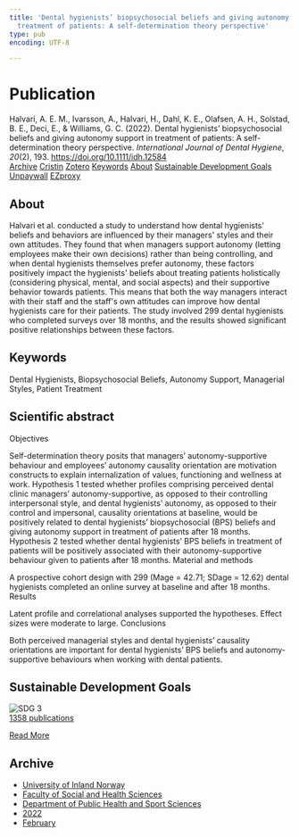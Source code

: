 ```yaml
---
title: 'Dental hygienists’ biopsychosocial beliefs and giving autonomy support in
  treatment of patients: A self-determination theory perspective'
type: pub
encoding: UTF-8

---
```

<h1>Publication</h1>
<article id="csl-bib-container-ZBHN2J5P" class="csl-bib-container">
  <div class="csl-bib-body"> <div class="csl-entry">Halvari, A. E. M., Ivarsson, A., Halvari, H., Dahl, K. E., Olafsen, A. H., Solstad, B. E., Deci, E., &#38; Williams, G. C. (2022). Dental hygienists’ biopsychosocial beliefs and giving autonomy support in treatment of patients: A self-determination theory perspective. <i>International Journal of Dental Hygiene</i>, <i>20</i>(2), 193. <a href="https://doi.org/10.1111/idh.12584">https://doi.org/10.1111/idh.12584</a></div> </div>
  <div class="csl-bib-buttons">
    <a href="#taxonomy-article-ZBHN2J5P" alt="archive" class="csl-bib-button">Archive</a>
    <a href="https://app.cristin.no/results/show.jsf?id=2005338" alt="Cristin" class="csl-bib-button">Cristin</a>
    <a href="http://zotero.org/groups/5881554/items/ZBHN2J5P" alt="Zotero" class="csl-bib-button">Zotero</a>
    <a href="#keywords-article-ZBHN2J5P" alt="keywords" class="csl-bib-button">Keywords</a>
    <a href="#about-article-ZBHN2J5P" alt="about_pub" class="csl-bib-button">About</a>
    <a href="#sdg-article-ZBHN2J5P" alt="sdg" class="csl-bib-button">Sustainable Development Goals</a>
    <a href="https://onlinelibrary.wiley.com/doi/pdfdirect/10.1111/idh.12584" alt="Unpaywall" class="csl-bib-button">Unpaywall</a>
    <a href="https://onlinelibrary.wiley.com/doi/pdfdirect/10.1111/idh.12584" alt="EZproxy" class="csl-bib-button">EZproxy</a>
  </div>
  <div id="csl-bib-meta-container-ZBHN2J5P"></div>
</article>
<div id="csl-bib-meta-ZBHN2J5P" class="csl-bib-meta">
  <article id="about-article-ZBHN2J5P" class="about_pub-article">
    <h1>About</h1>
    Halvari et al. conducted a study to understand how dental hygienists' beliefs and behaviors are influenced by their managers' styles and their own attitudes. They found that when managers support autonomy (letting employees make their own decisions) rather than being controlling, and when dental hygienists themselves prefer autonomy, these factors positively impact the hygienists' beliefs about treating patients holistically (considering physical, mental, and social aspects) and their supportive behavior towards patients. This means that both the way managers interact with their staff and the staff's own attitudes can improve how dental hygienists care for their patients. The study involved 299 dental hygienists who completed surveys over 18 months, and the results showed significant positive relationships between these factors.
  </article>
  <article id="keywords-article-ZBHN2J5P" class="keywords-article">
    <h1>Keywords</h1>
    Dental Hygienists, Biopsychosocial Beliefs, Autonomy Support, Managerial Styles, Patient Treatment
  </article>
  <article id="abstract-article-ZBHN2J5P" class="abstract-article">
    <h1>Scientific abstract</h1>
    Objectives 
 
Self-determination theory posits that managers’ autonomy-supportive behaviour and employees’ autonomy causality orientation are motivation constructs to explain internalization of values, functioning and wellness at work. Hypothesis 1 tested whether profiles comprising perceived dental clinic managers’ autonomy-supportive, as opposed to their controlling interpersonal style, and dental hygienists’ autonomy, as opposed to their control and impersonal, causality orientations at baseline, would be positively related to dental hygienists’ biopsychosocial (BPS) beliefs and giving autonomy support in treatment of patients after 18 months. Hypothesis 2 tested whether dental hygienists’ BPS beliefs in treatment of patients will be positively associated with their autonomy-supportive behaviour given to patients after 18 months. 
Material and methods 
 
A prospective cohort design with 299 (Mage = 42.71; SDage = 12.62) dental hygienists completed an online survey at baseline and after 18 months. 
Results 
 
Latent profile and correlational analyses supported the hypotheses. Effect sizes were moderate to large. 
Conclusions 
 
Both perceived managerial styles and dental hygienists’ causality orientations are important for dental hygienists’ BPS beliefs and autonomy-supportive behaviours when working with dental patients.
  </article>
  <article id="sdg-article-ZBHN2J5P" class="sdg-article">
    <h1>Sustainable Development Goals</h1>
    <div class="sdg-container"><div id="sdg3" class="sdg">
        <img src="{{< params subfolder >}}images/sdg/sdg03_en.png" class="image" alt="SDG 3">
        <div class="sdg-overlay">
          <a href="{{< params subfolder >}}en/archive/?sdg=3#archive" class="sdg-publication-count"><span>1358</span> publications</a>
          <p><a href="https://sdgs.un.org/goals/goal3" class="sdg-read-more">Read More</a></p>
        </div>
      </div></div>
  </article>
  <article id="taxonomy-article-ZBHN2J5P" class="taxonomy-article">
    <h1>Archive</h1>
    <ul>
      <li><a href="{{< params subfolder >}}en/archive/?key=3DCRN523">University of Inland Norway</a></li>
      <li><a href="{{< params subfolder >}}en/archive/?key=IDKFS3MX">Faculty of Social and Health Sciences</a></li>
      <li><a href="{{< params subfolder >}}en/archive/?key=FJXE3Z8X">Department of Public Health and Sport Sciences</a></li>
      <li><a href="{{< params subfolder >}}en/archive/?key=P2L6JC54">2022</a></li>
      <li><a href="{{< params subfolder >}}en/archive/?key=4I3PK4XQ">February</a></li>
    </ul>
  </article>
</div>
